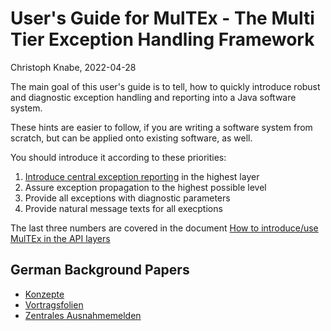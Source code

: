 # User's Guide for MulTEx - The Multi Tier Exception Handling  Framework
Christoph Knabe, 2022-04-28

The main goal of this user's guide is to tell, how to quickly introduce robust and diagnostic exception handling and reporting into a Java software system.

These hints are easier to follow, if you are writing a software system from scratch, but can be applied onto existing software, as well.

You should introduce it according to these priorities:

1. [Introduce central exception reporting](1.central-exception-reporting.md) in the highest layer
2. Assure exception propagation to the highest possible level
3. Provide all exceptions with diagnostic parameters
4. Provide natural message texts for all execptions

The last three numbers are covered in the document
[How to introduce/use MulTEx in the API layers](2.propagate-parameterize-textize.md)

## German Background Papers
* [Konzepte](../../src/site/resources/Konzepte.pdf)
* [Vortragsfolien](../../src/site/resources/Vortragsfolien.pdf)
* [Zentrales Ausnahmemelden](../../src/site/resources/JavaMagazin-2007-11p23-27_KnabeHashemi.pdf)